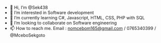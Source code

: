 - 👋 Hi, I’m @Sek438
- 👀 I’m interested in Software development 
- 🌱 I’m currently learning C#, Javascript, HTML, CSS, PHP with SQL
- 💞️ I’m looking to collaborate on Software engineering
- 📫 How to reach me. Email : nomcebom165@gmail.com / 0765340399 / @MceboSekgoto

<!---
Sek438/Sek438 is a ✨ special ✨ repository because its `README.md` (this file) appears on your GitHub profile.
You can click the Preview link to take a look at your changes.
--->

